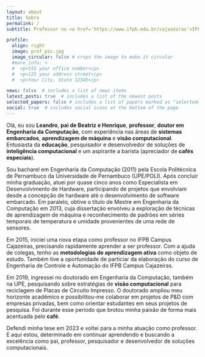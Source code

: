 ```yaml
---
layout: about
title: Sobre
permalink: /
subtitle: Professor no <a href='https://www.ifpb.edu.br/cajazeiras'>IFPB Campus Cajazeiras</a> | <a href="mailto:leandro.silva@ifpb.edu.br">leandro.silva@ifpb.edu.br</a> | <a href='http://lattes.cnpq.br/0772320262691243'>CV Lattes</a>

profile:
  align: right
  image: prof_pic.jpg
  image_circular: false # crops the image to make it circular
  #more_info: >
  #  <p>555 your office number</p>
  #  <p>123 your address street</p>
  #  <p>Your City, State 12345</p>

news: false  # includes a list of news items
latest_posts: true  # includes a list of the newest posts
selected_papers: false # includes a list of papers marked as "selected={true}"
social: true  # includes social icons at the bottom of the page
---
```


Olá, eu sou **Leandro**, **pai de Beatriz e Henrique**, **professor**, **doutor em Engenharia da Computação**, com experiência nas áreas de **sistemas embarcados**, **aprendizagem de máquina** e **visão computacional**. Entusiasta da **educação**, pesquisador e desenvolvedor de soluções de **inteligência computacional** e um aspirante a barista (apreciador de **cafés especiais**).

Sou bacharel em Engenharia da Computação (2011) pela Escola Politécnica de Pernambuco da Universidade de Pernambuco (UPE/POLI). Após concluir minha graduação, atuei por quase cinco anos como Especialista em Desenvolvimento de Hardware, participando de projetos que envolviam desde a concepção de hardware até o desenvolvimento de software embarcado. Em paralelo, obtive o título de Mestre em Engenharia da Computação em 2013, cuja dissertação envolveu a exploração de técnicas de aprendizagem de máquina e reconhecimento de padrões em séries temporais de temperatura e umidade provenientes de uma rede de sensores.

Em 2015, iniciei uma nova etapa como professor no IFPB Campus Cajazeiras, precisando rapidamente aprender a ser professor. Com a ajuda de colegas, tenho as **metodologias de aprendizagem ativa** como objeto de estudo. Também tive a oportunidade de particiar da elaboração do curso de Engenharia de Controle e Automação do IFPB Campus Cajazeiras.

Em 2019, ingressei no doutorado em Engenharia da Computação, também na UPE, pesquisando sobre estratégias de **visão computacional** para reciclagem de Placas de Circuito Impresso. O doutorado ampliou meu horizonte acadêmico e possibilitou-me colaborar em projetos de P&D com empresas privadas, bem como orientar estudantes em seus projetos de pesquisa. Foi durante esse período que brotou minha paixão de forma mais acentuada pelo **café**.

Defendi minha tese em 2023 e voltei para a minha atuação como professor. E aqui estou, determinado em continuar aprendendo e buscando a excelência como pai, professor, pesquisador e desenvolvedor de soluções computacionais.
